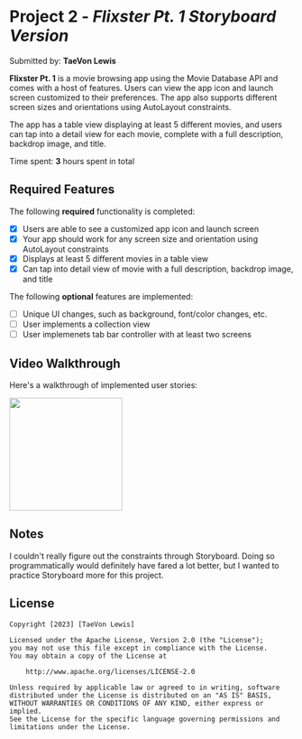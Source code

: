 # Project 2 - *Flixster Pt. 1 Storyboard Version*

Submitted by: **TaeVon Lewis**

**Flixster Pt. 1** is a movie browsing app using the Movie Database API and comes with a host of features. Users can view the app icon and launch screen customized to their preferences. The app also supports different screen sizes and orientations using AutoLayout constraints.

The app has a table view displaying at least 5 different movies, and users can tap into a detail view for each movie, complete with a full description, backdrop image, and title.

Time spent: **3** hours spent in total

## Required Features

The following **required** functionality is completed:

- [x] Users are able to see a customized app icon and launch screen
- [x] Your app should work for any screen size and orientation using AutoLayout constraints
- [x] Displays at least 5 different movies in a table view
- [x] Can tap into detail view of movie with a full description, backdrop image, and title
 
The following **optional** features are implemented:

- [ ] Unique UI changes, such as background, font/color changes, etc.
- [ ] User implements a collection view
- [ ] User implemenets tab bar controller with at least two screens

## Video Walkthrough

Here's a walkthrough of implemented user stories:

<img src=https://user-images.githubusercontent.com/65370736/222986554-1873a1f2-d6b7-409f-841b-252d85bd368e.gif width=200/><br>

## Notes

I couldn't really figure out the constraints through Storyboard. Doing so programmatically would definitely have fared a lot better, but I wanted to practice Storyboard more for this project.

## License

    Copyright [2023] [TaeVon Lewis]

    Licensed under the Apache License, Version 2.0 (the "License");
    you may not use this file except in compliance with the License.
    You may obtain a copy of the License at

        http://www.apache.org/licenses/LICENSE-2.0

    Unless required by applicable law or agreed to in writing, software
    distributed under the License is distributed on an "AS IS" BASIS,
    WITHOUT WARRANTIES OR CONDITIONS OF ANY KIND, either express or implied.
    See the License for the specific language governing permissions and
    limitations under the License.
